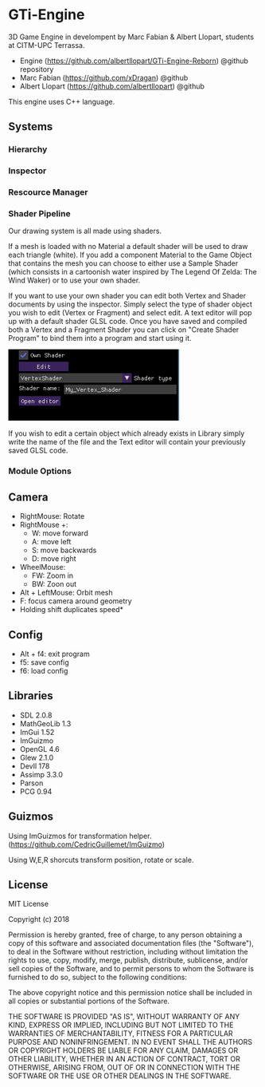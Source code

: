 # GTi-Engine
3D Game Engine in develompent by Marc Fabian & Albert Llopart, students at CITM-UPC Terrassa.

- Engine (https://github.com/albertllopart/GTi-Engine-Reborn) @github repository
- Marc Fabian (https://github.com/xDragan) @github
- Albert Llopart (https://github.com/albertllopart) @github

This engine uses C++ language.

## Systems

### Hierarchy

### Inspector

### Rescource Manager

### Shader Pipeline

Our drawing system is all made using shaders. 

If a mesh is loaded with no Material a default shader will be used to draw each triangle (white). If you add a component Material to the Game Object that contains the mesh you can choose to either use a Sample Shader (which consists in a cartoonish water inspired by The Legend Of Zelda: The Wind Waker) or to use your own shader. 

If you want to use your own shader you can edit both Vertex and Shader documents by using the inspector. Simply select the type of shader object you wish to edit (Vertex or Fragment) and select edit. A text editor will pop up with a default shader GLSL code. Once you have saved and compiled both a Vertex and a Fragment Shader you can click on "Create Shader Program" to bind them into a program and start using it. 

<img src="Web Images/shader_pipeline_1.PNG" alt="hi" class="inline"/>

If you wish to edit a certain object which already exists in Library simply write the name of the file and the Text editor will contain your previously saved GLSL code.

### Module Options

## Camera

- RightMouse: Rotate
- RightMouse +:
	- W: move forward
	- A: move left
	- S: move backwards
	- D: move right
- WheelMouse:
	- FW: Zoom in
	- BW: Zoon out
- Alt + LeftMouse: Orbit mesh
- F: focus camera around geometry
- Holding shift duplicates speed*

## Config

- Alt + f4: exit program
- f5: save config
- f6: load config

## Libraries

- SDL 2.0.8
- MathGeoLib 1.3
- ImGui 1.52
- ImGuizmo 
- OpenGL 4.6
- Glew 2.1.0
- DevIl 178
- Assimp 3.3.0
- Parson
- PCG 0.94

## Guizmos
Using ImGuizmos for transformation helper. (https://github.com/CedricGuillemet/ImGuizmo)

Using W,E,R shorcuts transform position, rotate or scale.

## License

MIT License

Copyright (c) 2018 

Permission is hereby granted, free of charge, to any person obtaining a copy
of this software and associated documentation files (the "Software"), to deal
in the Software without restriction, including without limitation the rights
to use, copy, modify, merge, publish, distribute, sublicense, and/or sell
copies of the Software, and to permit persons to whom the Software is
furnished to do so, subject to the following conditions:

The above copyright notice and this permission notice shall be included in all
copies or substantial portions of the Software.

THE SOFTWARE IS PROVIDED "AS IS", WITHOUT WARRANTY OF ANY KIND, EXPRESS OR
IMPLIED, INCLUDING BUT NOT LIMITED TO THE WARRANTIES OF MERCHANTABILITY,
FITNESS FOR A PARTICULAR PURPOSE AND NONINFRINGEMENT. IN NO EVENT SHALL THE
AUTHORS OR COPYRIGHT HOLDERS BE LIABLE FOR ANY CLAIM, DAMAGES OR OTHER
LIABILITY, WHETHER IN AN ACTION OF CONTRACT, TORT OR OTHERWISE, ARISING FROM,
OUT OF OR IN CONNECTION WITH THE SOFTWARE OR THE USE OR OTHER DEALINGS IN THE
SOFTWARE.


